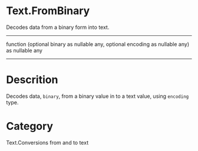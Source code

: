﻿# Text.FromBinary
Decodes data from a binary form into text.
***
function (optional binary as nullable any, optional encoding as nullable any) as nullable any
***
# Descrition 
Decodes data, <code>binary</code>, from a binary value in to a text value, using <code>encoding</code> type.
# Category 
Text.Conversions from and to text
